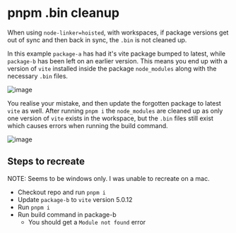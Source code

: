 # pnpm .bin cleanup

When using `node-linker=hoisted`, with workspaces, if package versions get out of sync and then back in sync, the `.bin` is not cleaned up.

In this example `package-a` has had it's vite package bumped to latest, while `package-b` has been left on an earlier version. This means you end up with a version of `vite` installed inside the package `node_modules` along with the necessary `.bin` files.

![image](https://github.com/donkeyote/pnpm-bin-cleanup/assets/25738591/1623baa6-e6d8-4f41-8d87-16fa534fb74a)

You realise your mistake, and then update the forgotten package to latest `vite` as well. After running `pnpm i` the `node_modules` are cleaned up as only one version of `vite` exists in the workspace, but the `.bin` files still exist which causes errors when running the build command.

![image](https://github.com/donkeyote/pnpm-bin-cleanup/assets/25738591/220e139a-808d-4e9a-8d9d-131d718ae528)


## Steps to recreate

NOTE: Seems to be windows only. I was unable to recreate on a mac.

- Checkout repo and run `pnpm i`
- Update `package-b` to `vite` version 5.0.12
- Run `pnpm i`
- Run build command in package-b
  - You should get a `Module not found` error
